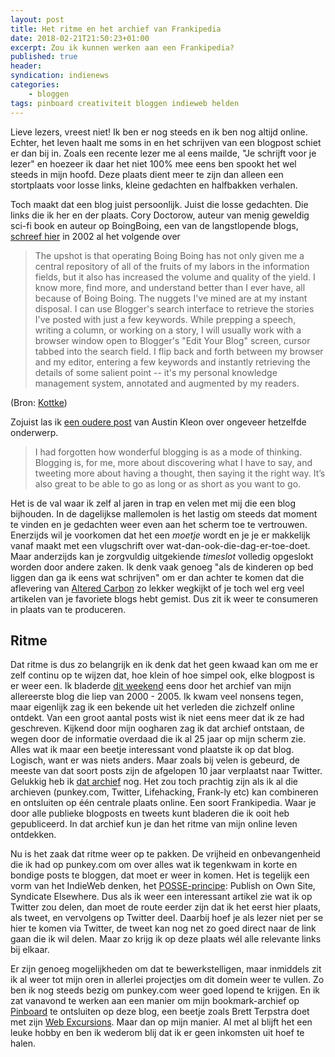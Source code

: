 ```yaml
---
layout: post
title: Het ritme en het archief van Frankipedia
date: 2018-02-21T21:50:23+01:00
excerpt: Zou ik kunnen werken aan een Frankipedia? 
published: true
header:
syndication: indienews
categories: 
    - bloggen
tags: pinboard creativiteit bloggen indieweb helden
---
```

Lieve lezers, vreest niet! Ik ben er nog steeds en ik ben nog altijd online. Echter, het leven haalt me soms in en het schrijven van een blogpost schiet er dan bij in. Zoals een recente lezer me al eens mailde, "Je schrijft voor je lezer" en hoezeer ik daar het niet 100% mee eens ben spookt het wel steeds in mijn hoofd. Deze plaats dient meer te zijn dan alleen een stortplaats voor losse links, kleine gedachten en halfbakken verhalen. 

Toch maakt dat een blog juist persoonlijk. Juist die losse gedachten. Die links die ik her en der plaats. Cory Doctorow, auteur van menig geweldig sci-fi book en auteur op BoingBoing, een van de langstlopende blogs, [schreef hier](http://archive.oreilly.com/pub/a/javascript/2002/01/01/cory.html) in 2002 al het volgende over

>The upshot is that operating Boing Boing has not only given me a central repository of all of the fruits of my labors in the information fields, but it also has increased the volume and quality of the yield. I know more, find more, and understand better than I ever have, all because of Boing Boing. 
>The nuggets I've mined are at my instant disposal. I can use Blogger's search interface to retrieve the stories I've posted with just a few keywords. While prepping a speech, writing a column, or working on a story, I will usually work with a browser window open to Blogger's "Edit Your Blog" screen, cursor tabbed into the search field. I flip back and forth between my browser and my editor, entering a few keywords and instantly retrieving the details of some salient point -- it's my personal knowledge management system, annotated and augmented by my readers. 

(Bron: [Kottke](https://kottke.org/18/02/why-do-we-forget-most-of-what-we-read-and-watch))

Zojuist las ik [een oudere post](https://austinkleon.com/2017/11/20/a-few-notes-on-daily-blogging/) van Austin Kleon over ongeveer hetzelfde onderwerp. 
>I had forgotten how wonderful blogging is as a mode of thinking. Blogging is, for me, more about discovering what I have to say, and tweeting more about having a thought, then saying it the right way. It’s also great to be able to go as long or as short as you want to go.

Het is de val waar ik zelf al jaren in trap en velen met mij die een blog bijhouden. In de dagelijkse mallemolen is het lastig om steeds dat moment te vinden en je gedachten weer even aan het scherm toe te vertrouwen. Enerzijds wil je voorkomen dat het een _moetje_ wordt en je je er makkelijk vanaf maakt met een vlugschrift over wat-dan-ook-die-dag-er-toe-doet. Maar anderzijds kan je zorgvuldig uitgekiende _timeslot_ volledig opgeslokt worden door andere zaken. Ik denk vaak genoeg "als de kinderen op bed liggen dan ga ik eens wat schrijven" om er dan achter te komen dat die aflevering van [Altered Carbon](https://en.wikipedia.org/wiki/Altered_Carbon_(TV_series)) zo lekker wegkijkt of je toch wel erg veel artikelen van je favoriete blogs hebt gemist. Dus zit ik weer te consumeren in plaats van te produceren. 

## Ritme

Dat ritme is dus zo belangrijk en ik denk dat het geen kwaad kan om me er zelf continu op te wijzen dat, hoe klein of hoe simpel ook, elke blogpost is er weer een. Ik bladerde [dit weekend](/pivot/) eens door het archief van mijn allereerste blog die liep van 2000 - 2005. Ik kwam veel nonsens tegen, maar eigenlijk zag ik een bekende uit het verleden die zichzelf online ontdekt. Van een groot aantal posts wist ik niet eens meer dat ik ze had geschreven. Kijkend door mijn oogharen zag ik dat archief ontstaan, de wegen door de informatie overdaad die ik al 25 jaar op mijn scherm zie. Alles wat ik maar een beetje interessant vond plaatste ik op dat blog. Logisch, want er was niets anders. Maar zoals bij velen is gebeurd, de meeste van dat soort posts zijn de afgelopen 10 jaar verplaatst naar Twitter. Gelukkig heb ik [dat archief](http://twitter.frankmeeuwsen.com/) nog. Het zou toch prachtig zijn als ik al die archieven (punkey.com, Twitter, Lifehacking, Frank-ly etc) kan combineren en ontsluiten op één centrale plaats online. Een soort Frankipedia. Waar je door alle publieke blogposts en tweets kunt bladeren die ik ooit heb gepubliceerd. In dat archief kun je dan het ritme van mijn online leven ontdekken. 

Nu is het zaak dat ritme weer op te pakken. De vrijheid en onbevangenheid die ik had op punkey.com om over alles wat ik tegenkwam in korte en bondige posts te bloggen, dat moet er weer in komen. Het is tegelijk een vorm van het IndieWeb denken, het [POSSE-principe](/POSSE-en-PESOS/): Publish on Own Site, Syndicate Elsewhere. Dus als ik weer een interessant artikel zie wat ik op Twitter zou delen, dan moet de route eerder zijn dat ik het eerst hier plaats, als tweet, en vervolgens op Twitter deel. Daarbij hoef je als lezer niet per se hier te komen via Twitter, de tweet kan nog net zo goed direct naar de link gaan die ik wil delen. Maar zo krijg ik op deze plaats wél alle relevante links bij elkaar. 

Er zijn genoeg mogelijkheden om dat te bewerkstelligen, maar inmiddels zit ik al weer tot mijn oren in allerlei projectjes om dit domein weer te vullen. Zo ben ik nog steeds bezig om punkey.com weer goed lopend te krijgen. En ik zat vanavond te werken aan een manier om mijn bookmark-archief op [Pinboard](https://pinboard.in/u:frankmeeuwsen/) te ontsluiten op deze blog, een beetje zoals Brett Terpstra doet met zijn [Web Excursions](http://brettterpstra.com/2013/01/15/a-web-excursions-system-for-static-blogs/). Maar dan op mijn manier. Al met al blijft het een leuke hobby en ben ik wederom blij dat ik er geen inkomsten uit hoef te halen. 